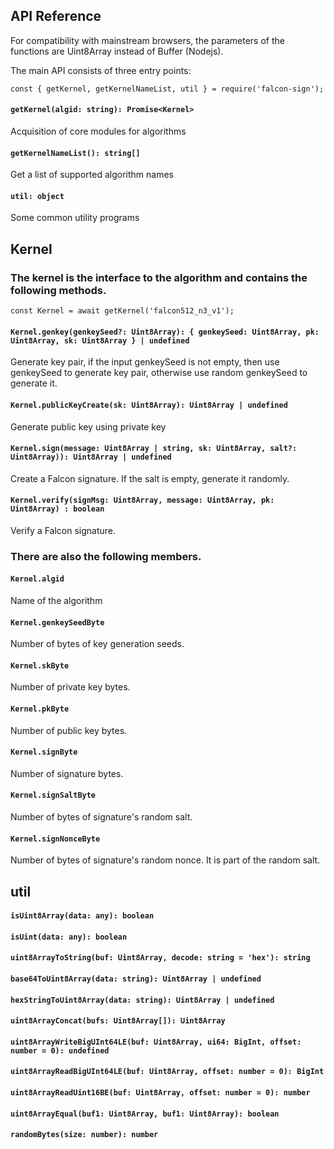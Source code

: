 API Reference
---

For compatibility with mainstream browsers, the parameters of the functions are Uint8Array instead of Buffer (Nodejs).

The main API consists of three entry points:

	const { getKernel, getKernelNameList, util } = require('falcon-sign');

#### `getKernel(algid: string): Promise<Kernel>`
Acquisition of core modules for algorithms

#### `getKernelNameList(): string[]`
Get a list of supported algorithm names

#### `util: object`
Some common utility programs

Kernel
---
### The kernel is the interface to the algorithm and contains the following methods.

	const Kernel = await getKernel('falcon512_n3_v1');

#### `Kernel.genkey(genkeySeed?: Uint8Array): { genkeySeed: Uint8Array, pk: Uint8Array, sk: Uint8Array } | undefined`
Generate key pair, if the input genkeySeed is not empty, then use genkeySeed to generate key pair, otherwise use random genkeySeed to generate it.

#### `Kernel.publicKeyCreate(sk: Uint8Array): Uint8Array | undefined`
Generate public key using private key

#### `Kernel.sign(message: Uint8Array | string, sk: Uint8Array, salt?: Uint8Array)): Uint8Array | undefined`
Create a Falcon signature. If the salt is empty, generate it randomly.

#### `Kernel.verify(signMsg: Uint8Array, message: Uint8Array, pk: Uint8Array) : boolean`
Verify a Falcon signature.

### There are also the following members.

#### `Kernel.algid`
Name of the algorithm

#### `Kernel.genkeySeedByte`
Number of bytes of key generation seeds.

#### `Kernel.skByte`
Number of private key bytes.

#### `Kernel.pkByte`
Number of public key bytes.

#### `Kernel.signByte`
Number of signature bytes.

#### `Kernel.signSaltByte`
Number of bytes of signature's random salt.

#### `Kernel.signNonceByte`
Number of bytes of signature's random nonce. It is part of the random salt.

util
---

#### `isUint8Array(data: any): boolean`

#### `isUint(data: any): boolean`

#### `uint8ArrayToString(buf: Uint8Array, decode: string = 'hex'): string`

#### `base64ToUint8Array(data: string): Uint8Array | undefined`

#### `hexStringToUint8Array(data: string): Uint8Array | undefined`

#### `uint8ArrayConcat(bufs: Uint8Array[]): Uint8Array`

#### `uint8ArrayWriteBigUInt64LE(buf: Uint8Array, ui64: BigInt, offset: number = 0): undefined`

#### `uint8ArrayReadBigUInt64LE(buf: Uint8Array, offset: number = 0): BigInt`

#### `uint8ArrayReadUint16BE(buf: Uint8Array, offset: number = 0): number`

#### `uint8ArrayEqual(buf1: Uint8Array, buf1: Uint8Array): boolean`

#### `randomBytes(size: number): number`










